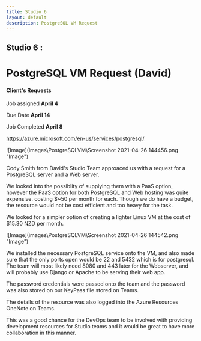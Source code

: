 ```yaml
---
title: Studio 6 
layout: default
description: PostgreSQL VM Request
---
```


## Studio 6 : 
# PostgreSQL VM Request (David)

#### Client's Requests

Job assigned **April 4**

Due Date **April 14**

Job Completed **April 8**

https://azure.microsoft.com/en-us/services/postgresql/

![Image](images\PostgreSQLVM\Screenshot 2021-04-26 144456.png "Image")

Cody Smith from David's Studio Team approaced us with a request for a PostgreSQL server and a Web server.

We looked into the possiblity of supplying them with a PaaS option, however the PaaS option for both PostgreSQL and Web hosting was quite expensive. costing $~50 per month for each. Though we do have a budget, the resource would not be cost efficient and too heavy for the task.

We looked for a simpler option of creating a lighter Linux VM at the cost of $15.30 NZD per month.

![Image](images\PostgreSQLVM\Screenshot 2021-04-26 144542.png "Image")

We installed the necessary PostgreSQL service onto the VM, and also made sure that the only ports open would be 22 and 5432 which is for postgresql.
The team will most likely need 8080 and 443 later for the Webserver, and will probably use Django or Apache to be serving their web app.

The password credentials were passed onto the team and the password was also stored on our KeyPass file stored on Teams.

The details of the resource was also logged into the Azure Resources OneNote on Teams.

This was a good chance for the DevOps team to be involved with providing development resources for Studio teams and it would be great to have more collaboration in this manner.


